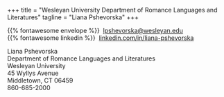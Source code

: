 +++
title = "Wesleyan University Department of Romance Languages and Literatures"
tagline = "Liana Pshevorska"
+++

{{% fontawesome envelope %}}&nbsp;&nbsp;[lpshevorska@wesleyan.edu](mailto:lpshevorska@wesleyan.edu)  
{{% fontawesome linkedin %}}&nbsp;&nbsp;<a href="https://www.linkedin.com/in/liana-pshevorska" target="_blank">linkedin.com/in/liana-pshevorska</a>

Liana Pshevorska    
Department of Romance Languages and Literatures   
Wesleyan University  
45 Wyllys Avenue  
Middletown, CT 06459  
860-685-2000
